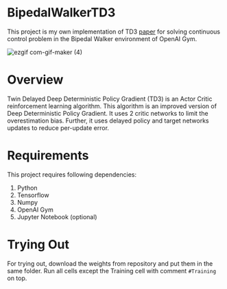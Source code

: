 # BipedalWalkerTD3

This project is my own implementation of TD3 [paper](https://arxiv.org/pdf/1802.09477v3.pdf) for solving continuous control problem in the Bipedal Walker environment of OpenAI Gym.

![ezgif com-gif-maker (4)](https://user-images.githubusercontent.com/70597091/173229611-91dc7032-5a09-4f1e-8bb3-9ae6086eb5d7.gif)

# Overview

Twin Delayed Deep Deterministic Policy Gradient (TD3) is an Actor Critic reinforcement learning algorithm. This algorithm is an improved version of Deep Deterministic Policy Gradient. It uses 2 critic networks to limit the overestimation bias. Further, it uses delayed policy and target networks updates to reduce per-update error. 

# Requirements

This project requires following dependencies:

1. Python
2. Tensorflow
3. Numpy
4. OpenAI Gym
5. Jupyter Notebook (optional)

# Trying Out

For trying out, download the weights from repository and put them in the same folder. Run all cells except the Training cell with comment ```#Training``` on top.
